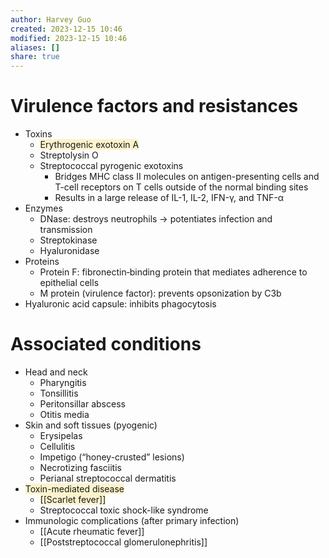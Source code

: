 ```yaml
---
author: Harvey Guo
created: 2023-12-15 10:46
modified: 2023-12-15 10:46
aliases: []
share: true
---
```

# Virulence factors and resistances
- Toxins
	- <span style="background:rgba(240, 200, 0, 0.2)">Erythrogenic exotoxin A</span>
	- Streptolysin O
	- Streptococcal pyrogenic exotoxins
		- Bridges MHC class II molecules on antigen-presenting cells and T-cell receptors on T cells outside of the normal binding sites
		- Results in a large release of IL-1, IL-2, IFN-γ, and TNF-α
- Enzymes
	- DNase: destroys neutrophils → potentiates infection and transmission
	- Streptokinase
	- Hyaluronidase
- Proteins
	- Protein F: fibronectin‑binding protein that mediates adherence to epithelial cells
	- M protein (virulence factor): prevents opsonization by C3b
- Hyaluronic acid capsule: inhibits phagocytosis
# Associated conditions
- Head and neck
	- Pharyngitis
	- Tonsillitis
	- Peritonsillar abscess
	- Otitis media
- Skin and soft tissues (pyogenic)
	- Erysipelas
	- Cellulitis
	- Impetigo (“honey-crusted” lesions)
	- Necrotizing fasciitis
	- Perianal streptococcal dermatitis
- <span style="background:rgba(240, 200, 0, 0.2)">Toxin-mediated disease</span>
	- <span style="background:rgba(240, 200, 0, 0.2)">[[Scarlet fever]]</span>
	- Streptococcal toxic shock-like syndrome
- Immunologic complications (after primary infection)
	- [[Acute rheumatic fever]]
	- [[Poststreptococcal glomerulonephritis]]